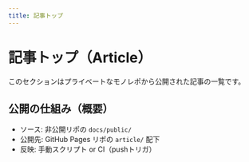 ```yaml
---
title: 記事トップ
---
```


# 記事トップ（Article）

このセクションはプライベートなモノレポから公開された記事の一覧です。

## 公開の仕組み（概要）
- ソース: 非公開リポの `docs/public/`
- 公開先: GitHub Pages リポの `article/` 配下
- 反映: 手動スクリプト or CI（pushトリガ）

